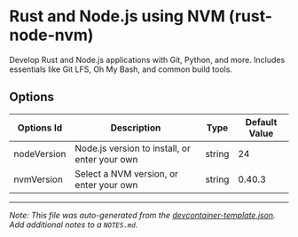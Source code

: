 
# Rust and Node.js using NVM (rust-node-nvm)

Develop Rust and Node.js applications with Git, Python, and more. Includes essentials like Git LFS, Oh My Bash, and common build tools.

## Options

| Options Id | Description | Type | Default Value |
|-----|-----|-----|-----|
| nodeVersion | Node.js version to install, or enter your own | string | 24 |
| nvmVersion | Select a NVM version, or enter your own | string | 0.40.3 |



---

_Note: This file was auto-generated from the [devcontainer-template.json](https://github.com/dottie/rust-node-dev-container/blob/main/src/rust-node-nvm/devcontainer-template.json).  Add additional notes to a `NOTES.md`._
